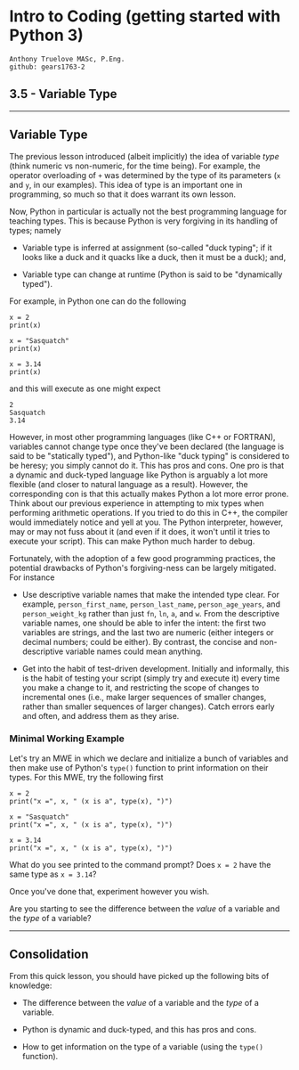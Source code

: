 # Intro to Coding (getting started with Python 3)

    Anthony Truelove MASc, P.Eng.
    github: gears1763-2


## 3.5 - Variable Type

--------


## Variable Type

The previous lesson introduced (albeit implicitly) the idea of variable *type* (think 
numeric vs non-numeric, for the time being). For example, the operator overloading of 
`+` was determined by the type of its parameters (`x` and `y`, in our examples). This 
idea of type is an important one in programming, so much so that it does warrant its own 
lesson.  

Now, Python in particular is actually not the best programming language for teaching 
types. This is because Python is very forgiving in its handling of types; namely

  * Variable type is inferred at assignment (so-called "duck typing"; if it looks like
    a duck and it quacks like a duck, then it must be a duck); and,
  
  * Variable type can change at runtime (Python is said to be "dynamically typed").

For example, in Python one can do the following

    x = 2
    print(x)
    
    x = "Sasquatch"
    print(x)
    
    x = 3.14
    print(x)

and this will execute as one might expect

    2
    Sasquatch
    3.14

However, in most other programming languages (like C++ or FORTRAN), variables cannot
change type once they've been declared (the language is said to be "statically typed"), 
and Python-like "duck typing" is considered to be heresy; you simply cannot do it. This 
has pros and cons. One pro is that a dynamic and duck-typed language like Python is
arguably a lot more flexible (and closer to natural language as a result). However, 
the corresponding con is that this actually makes Python a lot more error prone. Think 
about our previous experience in attempting to mix types when performing arithmetic 
operations. If you tried to do this in C++, the compiler would immediately notice and 
yell at you. The Python interpreter, however, may or may not fuss about it (and even if 
it does, it won't until it tries to execute your script). This can make Python much 
harder to debug. 

Fortunately, with the adoption of a few good programming practices, the potential
drawbacks of Python's forgiving-ness can be largely mitigated. For instance

  * Use descriptive variable names that make the intended type clear. For example,
    `person_first_name`, `person_last_name`, `person_age_years`, and `person_weight_kg`
    rather than just `fn`, `ln`, `a`, and `w`. From the descriptive variable names, one
    should be able to infer the intent: the first two variables are strings, and the
    last two are numeric (either integers or decimal numbers; could be either). By 
    contrast, the concise and non-descriptive variable names could mean anything.
  
  * Get into the habit of test-driven development. Initially and informally, this is the 
    habit of testing your script (simply try and execute it) every time you make a change 
    to it, and restricting the scope of changes to incremental ones (i.e., make larger 
    sequences of smaller changes, rather than smaller sequences of larger changes).
    Catch errors early and often, and address them as they arise.

### Minimal Working Example

Let's try an MWE in which we declare and initialize a bunch of variables and then make 
use of Python's `type()` function to print information on their types. For this MWE,
try the following first

    x = 2
    print("x =", x, " (x is a", type(x), ")")
    
    x = "Sasquatch"
    print("x =", x, " (x is a", type(x), ")")
    
    x = 3.14
    print("x =", x, " (x is a", type(x), ")")

What do you see printed to the command prompt? Does `x = 2` have the same type as 
`x = 3.14`?  

Once you've done that, experiment however you wish.  

Are you starting to see the difference between the *value* of a variable and the *type* 
of a variable?

--------


## Consolidation 

From this quick lesson, you should have picked up the following bits of knowledge:  

  * The difference between the *value* of a variable and the *type* of a variable.
  
  * Python is dynamic and duck-typed, and this has pros and cons.
  
  * How to get information on the type of a variable (using the `type()` function).

